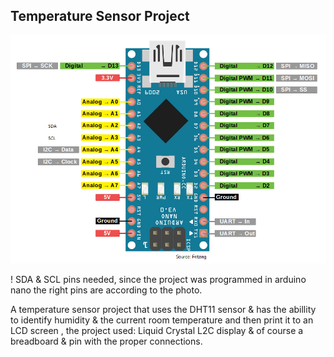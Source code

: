 Temperature Sensor Project
------

![](https://raw.githubusercontent.com/AlexandrosPanag/My_Arduino_Projects/main/Temperature_Sensor_Project/5e6af0f799e3da532562364d13068cbaa3a63863.png) 

! SDA & SCL pins needed, since the project was programmed in arduino nano the right pins are according to the photo.

A temperature sensor project that uses the DHT11 sensor & has the abillity to identify humidity & the current room temperature and then print it to an LCD screen , the project used: Liquid Crystal L2C display & of course a breadboard & pin with the proper connections.
